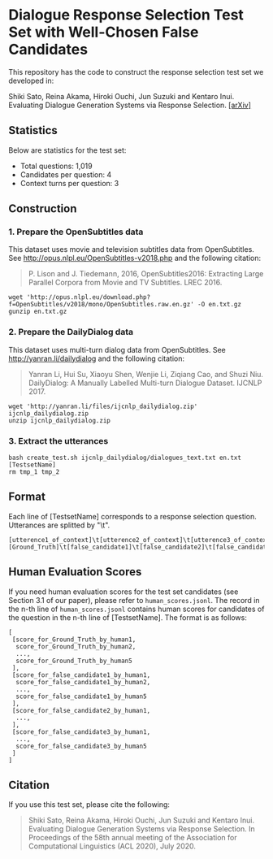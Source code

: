 # Dialogue Response Selection Test Set with Well-Chosen False Candidates
This repository has the code to construct the response selection test set we developed in:

Shiki Sato, Reina Akama, Hiroki Ouchi, Jun Suzuki and Kentaro Inui. Evaluating Dialogue Generation Systems via Response Selection. [[arXiv]](https://arxiv.org/abs/2004.14302)

## Statistics
Below are statistics for the test set:
- Total questions: 1,019
- Candidates per question: 4
- Context turns per question: 3

## Construction
### 1. Prepare the OpenSubtitles data
This dataset uses movie and television subtitles data from OpenSubtitles. See http://opus.nlpl.eu/OpenSubtitles-v2018.php and the following citation:

> P. Lison and J. Tiedemann, 2016, OpenSubtitles2016: Extracting Large Parallel Corpora from Movie and TV Subtitles. LREC 2016.

```
wget 'http://opus.nlpl.eu/download.php?f=OpenSubtitles/v2018/mono/OpenSubtitles.raw.en.gz' -O en.txt.gz
gunzip en.txt.gz
```

### 2. Prepare the DailyDialog data
This dataset uses multi-turn dialog data from OpenSubtitles. See http://yanran.li/dailydialog and the following citation:

> Yanran Li, Hui Su, Xiaoyu Shen, Wenjie Li, Ziqiang Cao, and Shuzi Niu. DailyDialog: A Manually Labelled Multi-turn Dialogue Dataset. IJCNLP 2017.

```
wget 'http://yanran.li/files/ijcnlp_dailydialog.zip' ijcnlp_dailydialog.zip
unzip ijcnlp_dailydialog.zip
```

### 3. Extract the utterances
```
bash create_test.sh ijcnlp_dailydialog/dialogues_text.txt en.txt [TestsetName]
rm tmp_1 tmp_2
``` 

## Format
Each line of [TestsetName] corresponds to a response selection question. Utterances are splitted by "\t".

```
[utterence1_of_context]\t[utterence2_of_context]\t[utterence3_of_context]\t
[Ground_Truth]\t[false_candidate1]\t[false_candidate2]\t[false_candidate3]
```

## Human Evaluation Scores
If you need human evaluation scores for the test set candidates (see Section 3.1 of our paper), please refer to `human_scores.jsonl`.
The record in the n-th line of `human_scores.jsonl` contains human scores for candidates of the question in the n-th line of [TestsetName]. The format is as follows:

```
[
 [score_for_Ground_Truth_by_human1,
  score_for_Ground_Truth_by_human2,
  ...,
  score_for_Ground_Truth_by_human5
 ],
 [score_for_false_candidate1_by_human1,
  score_for_false_candidate1_by_human2,
  ...,
  score_for_false_candidate1_by_human5
 ],
 [score_for_false_candidate2_by_human1,
  ...,
 ],
 [score_for_false_candidate3_by_human1,
  ...,
  score_for_false_candidate3_by_human5
 ]
]
```

## Citation
If you use this test set, please cite the following:

> Shiki Sato, Reina Akama, Hiroki Ouchi, Jun Suzuki and Kentaro Inui. Evaluating Dialogue Generation Systems via Response Selection. In Proceedings of the 58th annual meeting of the Association for Computational Linguistics (ACL 2020), July 2020.
